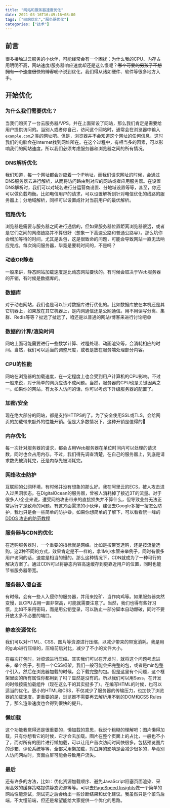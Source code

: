 ```yaml
---
title: "网站和服务器速度优化"
date: 2021-03-16T16:49:16+08:00
tags: ["网站优化","服务器优化"]
categories: ["技术"]
---
```


## 前言

很多接触过云服务的小伙伴，可能经常会有一个困扰：为什么我的CPU、内存占用明明不高，网站速度/服务器响应速度却还是这么慢呢？~~哪个可爱的男孩子不想拥有一个速度很快的博客呢？~~说到优化，我们得从诸如硬件、软件等很多地方入手。

## 开始优化

### 为什么我们需要优化？

当我们购买了一台云服务器/VPS，并在上面架设了网站，那么我们肯定是需要给用户提供访问的。当别人或者你自己，访问这个网站时，通常会在浏览器中输入`example.com`之类的网址吧。但是，浏览器并不会知道这个网址的任何信息，这时我们的电脑会在Internet找到网址所在。在这个过程中，有相当多的因素，可以影响我们的网站速度，所以我们必须考虑服务器和浏览器之间的所有情况。

### DNS解析优化

我们知道，每一个网址都会对应着一个IP地址，而我们请求网址的时候，会通过DNS服务器去进行解析，从而将访问路由到对应的网站或者应用服务器。在设置DNS解析时，我们可以对域名进行分运营商设置、分地域设置等等，甚至，你还可以做负载均衡。比如电信用户的请求，可以设置解析到针对电信优化的线路的服务器上；分地域解析，同样可以设置成针对当前用户的最优解析。

### 链路优化

浏览器是需要与服务器之间进行通信的，但如果服务器位置距离浏览器很远，或者是它们之间的网络链路并不算很好（想象一下高速公路和普通公路😀）。那么坑你会增加等待的时间，尤其是丢包，这是很致命的问题，可能会导致网站一直无法响应完成。每次询问服务器，毕竟是要耗时间的，不是吗？

### 动态OR静态

一般来讲，静态网站加载速度是比动态网站要快的。有时候会取决于Web服务器的开销，有时候是数据库的。

### 数据库

对于动态网站，我们也是可以针对数据库进行优化的。比如数据库放在本机还是其它机器上，如果放在其它机器上，是内网通信还是公网通信。用不用读写分离、集群、Redis等等？扯远了扯远了，咱还是以普通的网站/博客来进行讨论吧😅

### 数据的计算/渲染时间

网站上面可能需要进行一些数学计算、过程处理、动画渲染等，会消耗相应的时间。当然，我们可以适当的调整尺度，或者是放在服务端处理部分内容。

### CPU的性能

网站在浏览器的加载速度，在一定程度上也会受到用户计算机的CPU影响。不过一般来说，对于简单的网页应该不成问题。当然，服务器的CPU也是关键因素之一。如果你的网站，有太多人访问的话，你可以考虑下升级服务器的配置了。

### 加密/安全

现在绝大部分的网站，都是支持HTTPS的了。为了安全使用SSL或TLS，会给网页的加载带来额外的性能开销。但是大多数情况下，这种开销是值得的👻

### 内存优化

每一次针对服务器的请求，都会占用Web服务器在单位时间内可以处理的请求数，同时也会占用内存。不过，我们得先调查清楚，在自己的服务器上，到底是请求数先被消耗完，还是内存先被消耗完。

### 网络攻击防护

互联网的公网环境，有时候并没有想象的那么好。我在阿里云的ECS，被人攻击进入过黑洞状态。在DigitalOcean的服务器，曾被人消耗掉了接近3T的流量。对于很多人/企业来说，遭受网络攻击带来的直接损失并不算什么，但导致业务无法正常运行才是致命的问题。有这方面需求的小伙伴，建议去Google多搜一搜怎么防护，我也只是会一些简单的防护😅。如果你想简单的了解下，可以看看阮一峰的[DDOS 攻击的防范教程](https://www.ruanyifeng.com/blog/2018/06/ddos.html)

### 服务器与CDN的优化

在选购服务器时，一个重要的指标就是网络。比如是按带宽选购，还是按流量选购。这2种不同的方式，效果肯定是不一样的，拿1M小水管来举例子，同时有很多用户访问的话，速度是相当的慢的。那么这种情况下，CDN就成为了一种可行的解决方案了。通过CDN可以将静态内容高速缓存到更靠近用户的位置，同时也能节省服务器带宽。

### 服务器入侵自查

有时候，会有一些人入侵你的服务器，并用来挖矿、当作肉鸡等。如果服务器突然变慢，且CPU占用一直非常高，可能就需要注意了。当然，我们也得有些好习惯，比如不采用密码，而是用公钥登录，可以防止一部分脚本自动爆破，同时不要开放太多不必要的端口。

### 静态资源优化

我们可以对HTML、CSS、图片等资源进行压缩，以减少带来的带宽消耗。我是用的gulp进行压缩的，压缩前后对比，减少了不小的文件大小。

在每次打包时，对资源进行压缩。其实我们可以在开发时，就将这个问题考虑进来。举个例子，引用一个CSS框架，我们一般可能会把完整的包，或者是min包整个引入。然后在浏览器加载的时候，会下载完整的包。但是这里有个问题，这个框架里面的所有属性你都用到了吗？显然是没有的。所以我们可以用Sass，在开发的时候按需加载组件（现在这么干的其实挺多了）。在编写HTML的时候，也可以适当的优化。更小的HTML和CSS，不仅减少了服务器的传输压力，也加快了浏览器的加载速度。更重要的是，浏览器不需要再去解析用不到的DOM和CSS Rules了，那么渲染速度也会得到很快的提升。

### 懒加载

这个功能我觉得还是很重要的，懒加载的意思，我说个粗糙的理解吧：图片懒得加载，只有你想看它的时候，它才会去加载。图片在整个页面上的占比，一般也不小了，而对所有的图片进行懒加载，可以让用户首次访问时间快很多。包括预览图片的沙箱、评论系统等等，全部采用懒加载，对白屏的影响是会减少很多的，毕竟别人访问网站时，页面白屏可能会导致用户流失。

### 最后

还有许多的方法，比如：优化资源加载顺序、避免JavaScript阻塞页面渲染、采用高效的缓存策略提供静态资源等等。可以去[PageSpeed Insights](https://developers.google.com/speed/pagespeed/insights/?hl=zh-cn)做一个简单的网站性能测试，测试完之后会给出一些诊断结果和优化建议。我虽然只是个菜鸟后端，不太懂前端，但还是希望能给大家提供一个优化的思路。